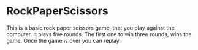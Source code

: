 # RockPaperScissors

This is a basic rock paper scissors game, that you play against the computer.
 It plays five rounds. The first one to win three rounds, wins the game.
 Once the game is over you can replay.

